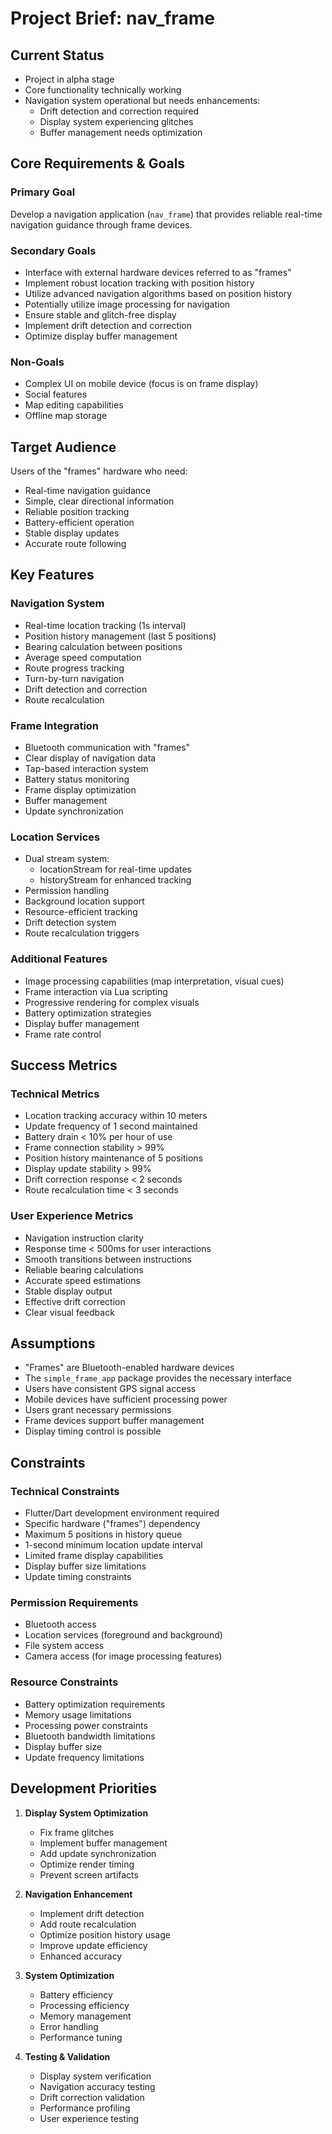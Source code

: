 # Project Brief: nav_frame

## Current Status
- Project in alpha stage
- Core functionality technically working
- Navigation system operational but needs enhancements:
  * Drift detection and correction required
  * Display system experiencing glitches
  * Buffer management needs optimization

## Core Requirements & Goals

### Primary Goal
Develop a navigation application (`nav_frame`) that provides reliable real-time navigation guidance through frame devices.

### Secondary Goals
- Interface with external hardware devices referred to as "frames"
- Implement robust location tracking with position history
- Utilize advanced navigation algorithms based on position history
- Potentially utilize image processing for navigation
- Ensure stable and glitch-free display
- Implement drift detection and correction
- Optimize display buffer management

### Non-Goals
- Complex UI on mobile device (focus is on frame display)
- Social features
- Map editing capabilities
- Offline map storage

## Target Audience
Users of the "frames" hardware who need:
- Real-time navigation guidance
- Simple, clear directional information
- Reliable position tracking
- Battery-efficient operation
- Stable display updates
- Accurate route following

## Key Features

### Navigation System
- Real-time location tracking (1s interval)
- Position history management (last 5 positions)
- Bearing calculation between positions
- Average speed computation
- Route progress tracking
- Turn-by-turn navigation
- Drift detection and correction
- Route recalculation

### Frame Integration
- Bluetooth communication with "frames"
- Clear display of navigation data
- Tap-based interaction system
- Battery status monitoring
- Frame display optimization
- Buffer management
- Update synchronization

### Location Services
- Dual stream system:
  * locationStream for real-time updates
  * historyStream for enhanced tracking
- Permission handling
- Background location support
- Resource-efficient tracking
- Drift detection system
- Route recalculation triggers

### Additional Features
- Image processing capabilities (map interpretation, visual cues)
- Frame interaction via Lua scripting
- Progressive rendering for complex visuals
- Battery optimization strategies
- Display buffer management
- Frame rate control

## Success Metrics

### Technical Metrics
- Location tracking accuracy within 10 meters
- Update frequency of 1 second maintained
- Battery drain < 10% per hour of use
- Frame connection stability > 99%
- Position history maintenance of 5 positions
- Display update stability > 99%
- Drift correction response < 2 seconds
- Route recalculation time < 3 seconds

### User Experience Metrics
- Navigation instruction clarity
- Response time < 500ms for user interactions
- Smooth transitions between instructions
- Reliable bearing calculations
- Accurate speed estimations
- Stable display output
- Effective drift correction
- Clear visual feedback

## Assumptions
- "Frames" are Bluetooth-enabled hardware devices
- The `simple_frame_app` package provides the necessary interface
- Users have consistent GPS signal access
- Mobile devices have sufficient processing power
- Users grant necessary permissions
- Frame devices support buffer management
- Display timing control is possible

## Constraints

### Technical Constraints
- Flutter/Dart development environment required
- Specific hardware ("frames") dependency
- Maximum 5 positions in history queue
- 1-second minimum location update interval
- Limited frame display capabilities
- Display buffer size limitations
- Update timing constraints

### Permission Requirements
- Bluetooth access
- Location services (foreground and background)
- File system access
- Camera access (for image processing features)

### Resource Constraints
- Battery optimization requirements
- Memory usage limitations
- Processing power constraints
- Bluetooth bandwidth limitations
- Display buffer size
- Update frequency limitations

## Development Priorities

1. **Display System Optimization**
   - Fix frame glitches
   - Implement buffer management
   - Add update synchronization
   - Optimize render timing
   - Prevent screen artifacts

2. **Navigation Enhancement**
   - Implement drift detection
   - Add route recalculation
   - Optimize position history usage
   - Improve update efficiency
   - Enhanced accuracy

3. **System Optimization**
   - Battery efficiency
   - Processing efficiency
   - Memory management
   - Error handling
   - Performance tuning

4. **Testing & Validation**
   - Display system verification
   - Navigation accuracy testing
   - Drift correction validation
   - Performance profiling
   - User experience testing
